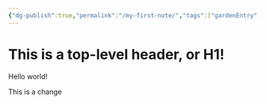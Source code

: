 ```yaml
---
{"dg-publish":true,"permalink":"/my-first-note/","tags":["gardenEntry"]}
---
```


# This is a top-level header, or H1!
Hello world!

This is a change
